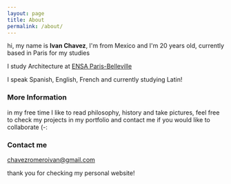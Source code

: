 ```yaml
---
layout: page
title: About
permalink: /about/
---
```


hi, my name is **Ivan Chavez**, I'm from Mexico and I'm 20 years old, currently based in Paris for my studies

I study Architecture at [ENSA Paris-Belleville](https://www.paris-belleville.archi.fr/)

I speak Spanish, English, French and currently studying Latin!



### More Information

in my free time I like to read philosophy, history and take pictures, feel free to check my projects in my portfolio and contact me if you would like to collaborate (-:

### Contact me

[chavezromeroivan@gmail.com](mailto:chavezromeroivan@gmail.com)

thank you for checking my personal website!
